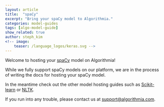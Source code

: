 ```yaml
---
layout: article
title:  "spaCy"
excerpt: "Bring your spaCy model to Algorithmia."
categories: model-guides
tags: [algo-model-guide]
show_related: true
author: steph_kim
<!-- image:
    teaser: /language_logos/keras.svg -->
---
```


Welcome to hosting your <a href="https://spacy.io/">spaCy</a> model on Algorithmia!

While we fully support spaCy models on our platform, we are in the process of writing the docs for hosting your spaCy model.

In the meantime check out the other model hosting guides such as <a href="{{ site.baseurl }}/algorithm-development/model-guides/scikit/">Scikit-learn</a> or <a href="{{ site.baseurl }}/algorithm-development/model-guides/nltk/">NLTK</a>.

If you run into any trouble, please contact us at <a href="mailto:support@algorithmia.com">support@algorithmia.com</a>.